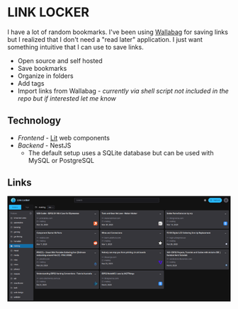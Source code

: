 # LINK LOCKER

I have a lot of random bookmarks.  I've been using [Wallabag](https://github.com/wallabag/wallabag) for saving links but I realized that I don't need a "read later" application.  I just want something intuitive that I can use to save links.

- Open source and self hosted
- Save bookmarks
- Organize in folders
- Add tags
- Import links from Wallabag - *currently via shell script not included in the repo but if interested let me know*
## Technology

- *Frontend* - [Lit](https://lit.dev/) web components
- *Backend* - NestJS
	- The default setup uses a SQLite database but can be used with MySQL or PostgreSQL
## Links

![Screenshot of Link Locker](https://raw.githubusercontent.com/bljohnsondev/link-locker/main/docs/assets/links-screenshot.png "Link Locker screenshot")
